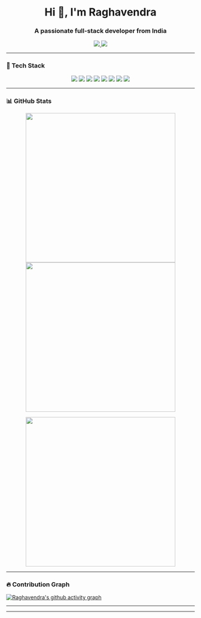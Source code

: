 <h1 align="center">Hi 👋, I'm Raghavendra</h1>
<h3 align="center">A passionate full-stack developer from India</h3>

<p align="center">
 
 <p align="center">
  <a href="https://www.linkedin.com/in/arella-raghavendra/" target="_blank">
    <img src="https://img.shields.io/badge/LinkedIn-blue?style=for-the-badge&logo=linkedin&logoColor=white"/>
  </a>
  <a href="https://www.instagram.com/your_username" target="_blank">
    <img src="https://img.shields.io/badge/Instagram-E4405F?style=for-the-badge&logo=instagram&logoColor=white"/>
  </a>

</p>

</p>

---

### 🧰 Tech Stack

<p align="center">
  <img src="https://img.shields.io/badge/-C-00599C?style=flat-square&logo=C&logoColor=white" />
  <img src="https://img.shields.io/badge/-Java-007396?style=flat-square&logo=java" />
  <img src="https://img.shields.io/badge/-Python-3776AB?style=flat-square&logo=python" />
  <img src="https://img.shields.io/badge/-HTML5-E34F26?style=flat-square&logo=html5&logoColor=white" />
  <img src="https://img.shields.io/badge/-CSS3-1572B6?style=flat-square&logo=css3" />
  <img src="https://img.shields.io/badge/-Firebase-ffca28?style=flat-square&logo=firebase" />
  <img src="https://img.shields.io/badge/-Git-F05032?style=flat-square&logo=git&logoColor=white" />
  <img src="https://img.shields.io/badge/-GitHub-181717?style=flat-square&logo=github&logoColor=white" />
</p>



---

### 📊 GitHub Stats

<p align="center">
  <img src="https://github-readme-stats.vercel.app/api?username=Raghavendra0348&show_icons=true&theme=radical" width="400"/>
  <img src="https://github-readme-streak-stats.herokuapp.com?user=Raghavendra0348&theme=radical" width="400"/>
</p>

<p align="center">
  <img src="https://github-readme-stats.vercel.app/api/top-langs/?username=Raghavendra0348&layout=compact&theme=radical" width="400"/>
</p>

---

### 🔥 Contribution Graph

[![Raghavendra's github activity graph](https://github-readme-activity-graph.vercel.app/graph?username=Raghavendra0348&theme=tokyo-night)](https://github.com/ashutosh00710/github-readme-activity-graph)

---


---

